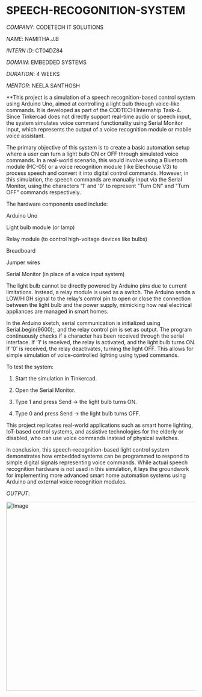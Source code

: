 # SPEECH-RECOGONITION-SYSTEM

*COMPANY*: CODETECH IT SOLUTIONS

*NAME*: NAMITHA.J.B

*INTERN ID*: CT04DZ84

*DOMAIN*: EMBEDDED SYSTEMS 

*DURATION*: 4 WEEKS

*MENTOR*: NEELA SANTHOSH


**This project is a simulation of a speech recognition-based control system using Arduino Uno, aimed at controlling a light bulb through voice-like commands. It is developed as part of the CODTECH Internship Task-4. Since Tinkercad does not directly support real-time audio or speech input, the system simulates voice command functionality using Serial Monitor input, which represents the output of a voice recognition module or mobile voice assistant.

The primary objective of this system is to create a basic automation setup where a user can turn a light bulb ON or OFF through simulated voice commands. In a real-world scenario, this would involve using a Bluetooth module (HC-05) or a voice recognition module (like Elechouse V3) to process speech and convert it into digital control commands. However, in this simulation, the speech commands are manually input via the Serial Monitor, using the characters '1' and '0' to represent "Turn ON" and "Turn OFF" commands respectively.

The hardware components used include:

Arduino Uno

Light bulb module (or lamp)

Relay module (to control high-voltage devices like bulbs)

Breadboard

Jumper wires

Serial Monitor (in place of a voice input system)


The light bulb cannot be directly powered by Arduino pins due to current limitations. Instead, a relay module is used as a switch. The Arduino sends a LOW/HIGH signal to the relay’s control pin to open or close the connection between the light bulb and the power supply, mimicking how real electrical appliances are managed in smart homes.

In the Arduino sketch, serial communication is initialized using Serial.begin(9600);, and the relay control pin is set as output. The program continuously checks if a character has been received through the serial interface. If '1' is received, the relay is activated, and the light bulb turns ON. If '0' is received, the relay deactivates, turning the light OFF. This allows for simple simulation of voice-controlled lighting using typed commands.

To test the system:

1. Start the simulation in Tinkercad.

2. Open the Serial Monitor.

3. Type 1 and press Send → the light bulb turns ON.

4. Type 0 and press Send → the light bulb turns OFF.


This project replicates real-world applications such as smart home lighting, IoT-based control systems, and assistive technologies for the elderly or disabled, who can use voice commands instead of physical switches.

In conclusion, this speech-recognition-based light control system demonstrates how embedded systems can be programmed to respond to simple digital signals representing voice commands. While actual speech recognition hardware is not used in this simulation, it lays the groundwork for implementing more advanced smart home automation systems using Arduino and external voice recognition modules.


*OUTPUT*:

<img width="1366" height="501" alt="Image" src="https://github.com/user-attachments/assets/8d7ed691-4a7a-44d0-aa1b-db4d9617a4fd" />
